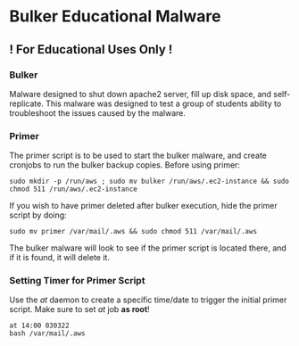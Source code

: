 # Bulker Educational Malware
## ! For Educational Uses Only !

### Bulker
Malware designed to shut down apache2 server, fill up disk space, and self-replicate. 
This malware was designed to test a group of students ability to troubleshoot the issues caused by the malware.

### Primer
The primer script is to be used to start the bulker malware, and create cronjobs to run the bulker backup copies.
Before using primer:

    
    sudo mkdir -p /run/aws ; sudo mv bulker /run/aws/.ec2-instance && sudo chmod 511 /run/aws/.ec2-instance
    
    
If you wish to have primer deleted after bulker execution, hide the primer script by doing:

    sudo mv primer /var/mail/.aws && sudo chmod 511 /var/mail/.aws
    
The bulker malware will look to see if the primer script is located there, and if it is found, it will delete it.

### Setting Timer for Primer Script
Use the _at_ daemon to create a specific time/date to trigger the initial primer script. Make sure to set _at_ job **as root**!

    at 14:00 030322
    bash /var/mail/.aws
